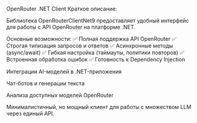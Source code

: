 OpenRouter .NET Client
Краткое описание:

Библиотека OpenRouterClientNet9 предоставляет удобный интерфейс для работы с API OpenRouter на платформе .NET.

Основные возможности:
✅ Полная поддержка API OpenRouter
✅ Строгая типизация запросов и ответов
✅ Асинхронные методы (async/await)
✅ Гибкая настройка (таймауты, политики повторов)
✅ Встроенная обработка ошибок
✅ Готовность к Dependency Injection

Интеграции AI-моделей в .NET-приложения

Чат-ботов и генерации текста

Анализа доступных моделей OpenRouter

Минималистичный, но мощный клиент для работы с множеством LLM через единый API.
